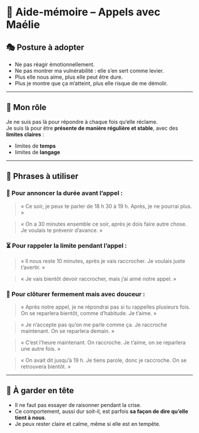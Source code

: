 # 🧠 Aide-mémoire – Appels avec Maélie

## 🎭 Posture à adopter

- Ne pas réagir émotionnellement.  
- Ne pas montrer ma vulnérabilité : elle s’en sert comme levier.  
- Plus elle nous aime, plus elle peut être dure.  
- Plus je montre que ça m’atteint, plus elle risque de me démolir.  

---

## 🎯 Mon rôle

Je ne suis pas là pour répondre à chaque fois qu’elle réclame.  
Je suis là pour être **présente de manière régulière et stable**, avec des **limites claires** :
- limites de **temps**  
- limites de **langage**

---

## 💬 Phrases à utiliser

### 🔔 Pour **annoncer la durée** avant l’appel :
> « Ce soir, je peux te parler de 18 h 30 à 19 h. Après, je ne pourrai plus. »

> « On a 30 minutes ensemble ce soir, après je dois faire autre chose. Je voulais te prévenir d’avance. »

### ⏳ Pour **rappeler la limite pendant l’appel** :
> « Il nous reste 10 minutes, après je vais raccrocher. Je voulais juste t’avertir. »

> « Je vais bientôt devoir raccrocher, mais j’ai aimé notre appel. »

### 🚪 Pour **clôturer fermement mais avec douceur** :
> « Après notre appel, je ne répondrai pas si tu rappelles plusieurs fois. On se reparlera bientôt, comme d’habitude. Je t’aime. »

> « Je n’accepte pas qu’on me parle comme ça. Je raccroche maintenant. On se reparlera demain. »

> « C’est l’heure maintenant. On raccroche. Je t’aime, on se reparlera une autre fois. »

> « On avait dit jusqu’à 19 h. Je tiens parole, donc je raccroche. On se retrouvera bientôt. »

---

## 🧷 À garder en tête

- Il ne faut pas essayer de raisonner pendant la crise.  
- Ce comportement, aussi dur soit-il, est parfois **sa façon de dire qu’elle tient à nous**.  
- Je peux rester claire et calme, même si elle est en tempête.

